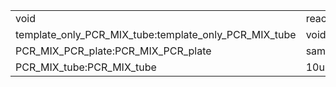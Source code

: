 ||||
|----|----|----|
|void|reaction_plate:reaction_plate|void|
|template_only_PCR_MIX_tube:template_only_PCR_MIX_tube|void|template_only_water_tube:template_only_water_tube|
|PCR_MIX_PCR_plate:PCR_MIX_PCR_plate|sample_DNAs_tube:sample_DNAs_tube|water_tube:water_tube|
|PCR_MIX_tube:PCR_MIX_tube|10uM_primer_F_tube:10uM_primer_F_tube|10uM_primer_R_tube:10uM_primer_R_tube|
